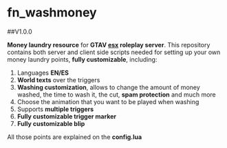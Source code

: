 # fn_washmoney 
##V1.0.0

**Money laundry resource** for **GTAV [esx](https://github.com/esx-framework/esx-legacy) roleplay server**.
This repository contains both server and client side scripts needed for setting up your own money laundry points, **fully customizable**, including:
1. Languages **EN/ES**
2. **World texts** over the triggers
3. **Washing customization**, allows to change the amount of money washed, the time to wash it, the cut, **spam protection** and much more
4. Choose the animation that you want to be played when washing
5. Supports **multiple triggers**
6. **Fully customizable trigger marker**
7. **Fully customizable blip**

All those points are explained on the **config.lua**
